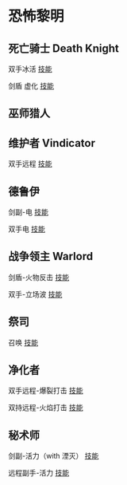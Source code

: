 # 恐怖黎明

## 死亡骑士 Death Knight

双手冰活 [技能](https://www.grimtools.com/calc/0V0vQw1N)

剑盾 虚化 [技能](https://www.grimtools.com/calc/bVAbY8RZ)

## 巫师猎人 

## 维护者 Vindicator

双手远程 [技能](https://www.grimtools.com/calc/nZoJeRdV)

## 德鲁伊

剑副-电 [技能](https://www.grimtools.com/calc/m23B199N)

双手电 [技能](https://www.grimtools.com/calc/lNkwgqdN)

## 战争领主 Warlord

剑盾-火物反击 [技能](https://www.grimtools.com/calc/qNYWJq7V)

双手-立场波 [技能](https://www.grimtools.com/calc/RVv5a0p2)

## 祭司

召唤 [技能](https://www.grimtools.com/calc/b28bQ3pZ)

## 净化者

双手远程-爆裂打击 [技能](https://www.grimtools.com/calc/nZoJjOzV)

双持远程-火焰打击 [技能](https://www.grimtools.com/calc/lNk5bBRV)

## 秘术师

剑副-活力（with 湮灭） [技能](https://www.grimtools.com/calc/62a8Y3EN)

远程副手-活力 [技能](https://www.grimtools.com/calc/L2J3wL7V)

